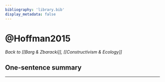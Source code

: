 ```yaml
---
bibliography: 'library.bib'
display_metadata: false
---
```


# @Hoffman2015

_Back to [[Barg & Zbaracki]], [[Constructivism & Ecology]]_

## One-sentence summary

---